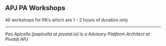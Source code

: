 <h2>APJ PA Workshops </h2>

All workshops for PA's which are 1 - 2 hours of duration only

<hr />
<i>
Pas Apicella [papicella at pivotal.io] is a Advisory Platform Architect at Pivotal APJ
</i>